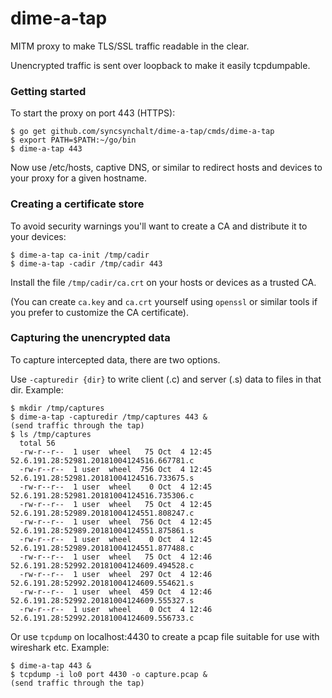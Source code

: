 # dime-a-tap

MITM proxy to make TLS/SSL traffic readable in the clear.

Unencrypted traffic is sent over loopback to make it easily tcpdumpable.

### Getting started

To start the proxy on port 443 (HTTPS):

```
$ go get github.com/syncsynchalt/dime-a-tap/cmds/dime-a-tap
$ export PATH=$PATH:~/go/bin
$ dime-a-tap 443
```

Now use /etc/hosts, captive DNS, or similar to redirect hosts and devices to your proxy for a given hostname.

### Creating a certificate store

To avoid security warnings you'll want to create a CA and distribute it to your devices:

```
$ dime-a-tap ca-init /tmp/cadir
$ dime-a-tap -cadir /tmp/cadir 443
```

Install the file `/tmp/cadir/ca.crt` on your hosts or devices as a trusted CA.

(You can create `ca.key` and `ca.crt` yourself using `openssl` or similar tools if you prefer to customize the CA certificate).

### Capturing the unencrypted data

To capture intercepted data, there are two options.

Use `-capturedir {dir}` to write client (.c) and server (.s) data to files in that dir. Example:
```
$ mkdir /tmp/captures
$ dime-a-tap -capturedir /tmp/captures 443 &
(send traffic through the tap)
$ ls /tmp/captures
  total 56
  -rw-r--r--  1 user  wheel   75 Oct  4 12:45 52.6.191.28:52981.20181004124516.667781.c
  -rw-r--r--  1 user  wheel  756 Oct  4 12:45 52.6.191.28:52981.20181004124516.733675.s
  -rw-r--r--  1 user  wheel    0 Oct  4 12:45 52.6.191.28:52981.20181004124516.735306.c
  -rw-r--r--  1 user  wheel   75 Oct  4 12:45 52.6.191.28:52989.20181004124551.808247.c
  -rw-r--r--  1 user  wheel  756 Oct  4 12:45 52.6.191.28:52989.20181004124551.875861.s
  -rw-r--r--  1 user  wheel    0 Oct  4 12:45 52.6.191.28:52989.20181004124551.877488.c
  -rw-r--r--  1 user  wheel   75 Oct  4 12:46 52.6.191.28:52992.20181004124609.494528.c
  -rw-r--r--  1 user  wheel  297 Oct  4 12:46 52.6.191.28:52992.20181004124609.554621.s
  -rw-r--r--  1 user  wheel  459 Oct  4 12:46 52.6.191.28:52992.20181004124609.555327.s
  -rw-r--r--  1 user  wheel    0 Oct  4 12:46 52.6.191.28:52992.20181004124609.556733.c
```

Or use `tcpdump` on localhost:4430 to create a pcap file suitable for use with wireshark etc.  Example:
```
$ dime-a-tap 443 &
$ tcpdump -i lo0 port 4430 -o capture.pcap &
(send traffic through the tap)
```
